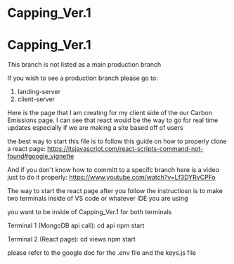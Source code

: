 # Capping_Ver.1

# Capping_Ver.1

This branch is not listed as a main production branch

If you wish to see a production branch please go to:
1. landing-server
2. client-server






Here is the page that I am creating for my client side of the our Carbon Emissions page.
I can see that react would be the way to go for real time updates especially if we are
making a site based off of users

the best way to start this file is to follow this guide on how to properly
clone a react page: https://itsjavascript.com/react-scripts-command-not-found#google_vignette

And if you don't know how to committ to a specifc branch here is a video just to do it properly:
https://www.youtube.com/watch?v=Lf3DYRvCPFo

The way to start the react page after you follow the instructiosn is to make two terminals inside
of VS code or whatever IDE you are using

you want to be inside of Capping_Ver.1 for both terminals

Terminal 1 (MongoDB api call):
cd api
npm start

Terminal 2 (React page):
cd views
npm start

please refer to the google doc for the .env file and the keys.js file
